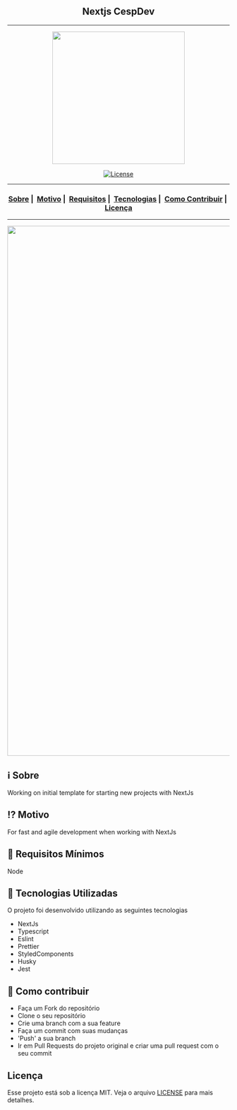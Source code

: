 <h2 align="center">Nextjs CespDev</h2>

___

<p align="center">
  <img src="https://avatars2.githubusercontent.com/u/48498237?s=460&u=a138afdd281690746c6564d47f005c5257c9bc4f&v=4" width="300" heigth="300">
</p>


<p align="center">
  <a href="LICENSE">
    <img alt="License" src="https://img.shields.io/badge/license-MIT-%23F8952D">
  </a>
</p>

___

<h3 align="center">
  <a href="#information_source-sobre">Sobre</a>&nbsp;|&nbsp;
  <a href="#interrobang-motivo">Motivo</a>&nbsp;|&nbsp;
  <a href="#seedling-requisitos-mínimos">Requisitos</a>&nbsp;|&nbsp;
  <a href="#rocket-tecnologias-utilizadas">Tecnologias</a>&nbsp;|&nbsp;
  <a href="#link-como-contribuir">Como Contribuir</a>&nbsp;|&nbsp;
  <a href="#licença">Licença</a>
</h3>

___

<img src="https://repository-images.githubusercontent.com/306188281/8eaeeb00-698f-11eb-8c78-889cff89401b" width="1200">

## :information_source: Sobre

Working on initial template for starting new projects with NextJs

## :interrobang: Motivo

For fast and agile development when working with NextJs

## :seedling: Requisitos Mínimos

Node

## :rocket: Tecnologias Utilizadas 

O projeto foi desenvolvido utilizando as seguintes tecnologias

- NextJs
- Typescript
- Eslint
- Prettier
- StyledComponents
- Husky
- Jest

## :link: Como contribuir 

- Faça um Fork do repositório
- Clone o seu repositório
- Crie uma branch com a sua feature
- Faça um commit com suas mudanças
- 'Push' a sua branch
- Ir em Pull Requests do projeto original e criar uma pull request com o seu commit

## Licença 

Esse projeto está sob a licença MIT. Veja o arquivo [LICENSE](LICENSE) para mais detalhes.
